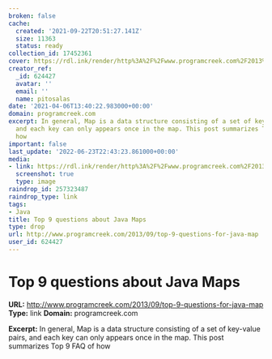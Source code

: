 ```yaml
---
broken: false
cache:
  created: '2021-09-22T20:51:27.141Z'
  size: 11363
  status: ready
collection_id: 17452361
cover: https://rdl.ink/render/http%3A%2F%2Fwww.programcreek.com%2F2013%2F09%2Ftop-9-questions-for-java-map
creator_ref:
  _id: 624427
  avatar: ''
  email: ''
  name: pitosalas
date: '2021-04-06T13:40:22.983000+00:00'
domain: programcreek.com
excerpt: In general, Map is a data structure consisting of a set of key-value pairs,
  and each key can only appears once in the map. This post summarizes Top 9 FAQ of
  how
important: false
last_update: '2022-06-23T22:43:23.861000+00:00'
media:
- link: https://rdl.ink/render/http%3A%2F%2Fwww.programcreek.com%2F2013%2F09%2Ftop-9-questions-for-java-map
  screenshot: true
  type: image
raindrop_id: 257323487
raindrop_type: link
tags:
- Java
title: Top 9 questions about Java Maps
type: drop
url: http://www.programcreek.com/2013/09/top-9-questions-for-java-map
user_id: 624427
---
```


# Top 9 questions about Java Maps

**URL:** http://www.programcreek.com/2013/09/top-9-questions-for-java-map
**Type:** link
**Domain:** programcreek.com

**Excerpt:** In general, Map is a data structure consisting of a set of key-value pairs, and each key can only appears once in the map. This post summarizes Top 9 FAQ of how
